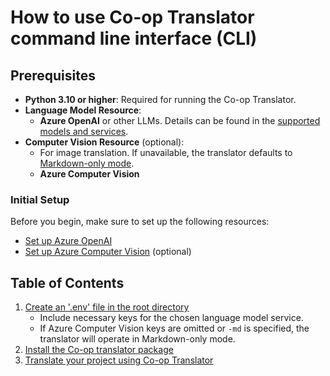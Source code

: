 # How to use Co-op Translator command line interface (CLI)

## Prerequisites

- **Python 3.10 or higher**: Required for running the Co-op Translator.
- **Language Model Resource**: 
  - **Azure OpenAI** or other LLMs. Details can be found in the [supported models and services](../../README.md/#-supported-models-and-services).
- **Computer Vision Resource** (optional):
  - For image translation. If unavailable, the translator defaults to [Markdown-only mode](../markdown-only-mode.md).
  - **Azure Computer Vision**

### Initial Setup

Before you begin, make sure to set up the following resources:

- [Set up Azure OpenAI](../set-up-resources/set-up-azure-openai.md)
- [Set up Azure Computer Vision](../set-up-resources/set-up-azure-computer-vision.md) (optional)

## Table of Contents

1. [Create an '.env' file in the root directory](./create-env-file.md)
   - Include necessary keys for the chosen language model service.
   - If Azure Computer Vision keys are omitted or `-md` is specified, the translator will operate in Markdown-only mode.
3. [Install the Co-op translator package](./install-package.md)
4. [Translate your project using Co-op Translator](./translator-your-project.md)
